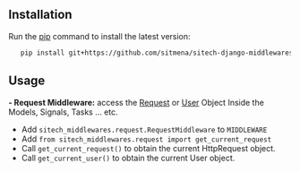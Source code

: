 ## Installation

Run the [pip](https://pip.pypa.io/en/stable/) command to install the latest version:

```bash
   pip install git+https://github.com/sitmena/sitech-django-middlewares.git@v0.1
```

## Usage

**- Request Middleware:** 
 access the [Request](https://docs.djangoproject.com/en/2.2/ref/request-response/#httprequest-objects) or [User](https://docs.djangoproject.com/en/2.2/ref/request-response/#django.http.HttpRequest.user) Object Inside the Models, Signals, Tasks ... etc.
 
 - Add `sitech_middlewares.request.RequestMiddleware` to `MIDDLEWARE`
 - Add `from sitech_middlewares.request import get_current_request`
 - Call `get_current_request()` to obtain the current HttpRequest object.
 - Call `get_current_user()` to obtain the current User object.


